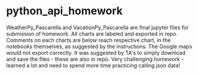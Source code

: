 # python_api_homework

WeatherPy_Pascarella and VacationPy_Pascarella are final jupyter files for submission of homework.
All charts are labeled and exported in repo. 
Comments on each charts are below reach respective chart, in the notebooks themselves, as suggested by the instructions.
The Google maps would not export correctly.  It was suggested by TA's to simply download and save the files - these are also in repo.
Very challenging homework - learned a lot and need to spend more time practicing calling json data! 
